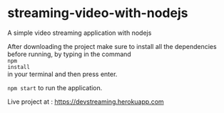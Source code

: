 # streaming-video-with-nodejs
A simple video streaming application with nodejs

After downloading the project make sure to install all the dependencies before running, by typing in the command <br />
<code>npm install</code>
<br />
in your terminal and then press enter.

<code>npm start</code> to run the application.

Live project at : https://devstreaming.herokuapp.com
